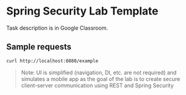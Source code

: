 # Spring Security Lab Template
Task description is in Google Classroom.

## Sample requests

```bash
curl http://localhost:8080/example
```

> Note: UI is simplified (navigation, DI, etc. are not required) and simulates a mobile app as the goal of the lab is to create secure client-server communication
> using REST and Spring Security